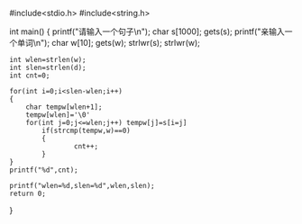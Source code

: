 #include<stdio.h>
#include<string.h>

int main()
{
	printf("请输入一个句子\n");
	char s[1000];
	gets(s);
	printf("亲输入一个单词\n");
	char w[10];
	gets(w);
	strlwr(s);
	strlwr(w);

	int wlen=strlen(w);
	int slen=strlen(d);
	int cnt=0;

	for(int i=0;i<slen-wlen;i++)
	{
		char tempw[wlen+1];
		tempw[wlen]='\0'
		for(int j=0;j<=wlen;j++) tempw[j]=s[i=j]
			if(strcmp(tempw,w)==0)  
			{
					cnt++;
			}
	}
	printf("%d",cnt);

	printf("wlen=%d,slen=%d",wlen,slen);
	return 0;
}
